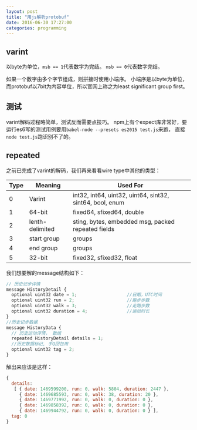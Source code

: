 ```yaml
---
layout: post
title: "用js解析protobuf"
date: 2016-06-30 17:27:00
categories: programming
---
```


## varint

以byte为单位，`msb == 1`代表数字为完结。
`msb == 0`代表数字完结。

如果一个数字由多个字节组成，则拼接时使用小端序。
小端序是以byte为单位，而protobuf以7bit为内容单位，所以官网上称之为least significant group first。

## 测试
varint解码过程略简单，测试反而需要点技巧。
npm上有个expect库非常好，要运行es6写的测试用例要用`babel-node --presets es2015 test.js`来跑，
直接`node test.js`跑识别不了的。

## repeated

之前已完成了varint的解码，我们再来看看wire type中其他的类型：

| Type | Meaning | Used For |
|------|---------|----------|
| 0    | Varint  | int32, int64, uint32, uint64, sint32, sint64, bool, enum |
| 1    | 64-bit  | fixed64, sfixed64, double |
| 2    | lenth-delimited | sting, bytes, embedded msg, packed repeated fields |
| 3    | start group | groups |
| 4    | end group   | groups |
| 5    | 32-bit      | fixed32, sfixed32, float |

我们想要解的message结构如下：

```javascript
// 历史记步详情
message HistoryDetail {
  optional uint32 date = 1;                   //日期，UTC时间
  optional uint32 run = 2;                    //跑步步数
  optional uint32 walk = 3;                   //走路步数
  optional uint32 duration = 4;               //运动时长
}
//历史记步数据
message HistoryData {
  // 历史运动详情， 数组
  repeated HistoryDetail details = 1;
  //历史数据标记, 手Q回包用
  optional uint32 tag = 2;
}
```

解出来应该是这样：

```javascript
{
  details:
   [ { date: 1469599200, run: 0, walk: 5804, duration: 2447 },
     { date: 1469685593, run: 0, walk: 38, duration: 20 },
     { date: 1469771992, run: 0, walk: 0, duration: 0 },
     { date: 1469858392, run: 0, walk: 0, duration: 0 },
     { date: 1469944792, run: 0, walk: 0, duration: 0 } ],
  tag: 0
}
```